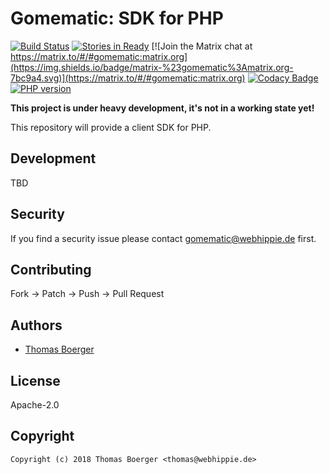 # Gomematic: SDK for PHP

[![Build Status](http://cloud.drone.io/api/badges/gomematic/gomematic-php/status.svg)](http://cloud.drone.io/gomematic/gomematic-php)
[![Stories in Ready](https://badge.waffle.io/gomematic/gomematic-api.svg?label=ready&title=Ready)](http://waffle.io/gomematic/gomematic-api)
[![Join the Matrix chat at https://matrix.to/#/#gomematic:matrix.org](https://img.shields.io/badge/matrix-%23gomematic%3Amatrix.org-7bc9a4.svg)](https://matrix.to/#/#gomematic:matrix.org)
[![Codacy Badge](https://api.codacy.com/project/badge/Grade/f16e721cb3d54bf5afcb611df57aeab9)](https://www.codacy.com/app/gomematic/gomematic-php?utm_source=github.com&amp;utm_medium=referral&amp;utm_content=gomematic/gomematic-php&amp;utm_campaign=Badge_Grade)
[![PHP version](https://badge.fury.io/ph/gomematic%2Fgomematic.svg)](https://badge.fury.io/ph/gomematic%2Fgomematic)

**This project is under heavy development, it's not in a working state yet!**

This repository will provide a client SDK for PHP.


## Development

TBD


## Security

If you find a security issue please contact gomematic@webhippie.de first.


## Contributing

Fork -> Patch -> Push -> Pull Request


## Authors

* [Thomas Boerger](https://github.com/tboerger)


## License

Apache-2.0


## Copyright

```
Copyright (c) 2018 Thomas Boerger <thomas@webhippie.de>
```
